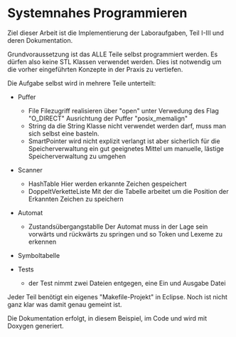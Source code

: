 Systemnahes Programmieren
=========================

Ziel dieser Arbeit ist die Implementierung der Laboraufgaben, Teil I-III  und deren Dokumentation.

Grundvoraussetzung ist das ALLE Teile selbst programmiert werden. Es dürfen also keine STL
Klassen verwendet werden. Dies ist notwendig um die vorher eingeführten Konzepte in der Praxis 
zu vertiefen.

Die Aufgabe selbst wird in mehrere Teile unterteilt:

- Puffer
  + File
    Filezugriff realisieren über "open" unter Verwedung des Flag "O_DIRECT"
    Ausrichtung der Puffer "posix_memalign"
  + String
    da die String Klasse nicht verwendet werden darf, muss man sich selbst eine basteln.
  + SmartPointer
    wird nicht explizit verlangt ist aber sicherlich für die Speicherverwaltung ein gut geeignetes Mittel
    um manuelle, lästige Speicherverwaltung zu umgehen

- Scanner
  + HashTable
    Hier werden erkannte Zeichen gespeichert
  + DoppeltVerketteListe
    Mit der die Tabelle arbeitet um die Position der Erkannten Zeichen zu speichern
  
- Automat
  + Zustandsübergangstablle
    Der Automat muss in der Lage sein vorwärts und rückwärts zu springen und so Token und Lexeme zu erkennen
  
- Symboltabelle

- Tests
  + der Test nimmt zwei Dateien entgegen, eine Ein und Ausgabe Datei

Jeder Teil benötigt ein eigenes "Makefile-Projekt" in Eclipse. Noch ist nicht ganz klar was damit genau gemeint ist.

Die Dokumentation erfolgt, in diesem Beispiel, im Code und wird mit Doxygen generiert.
